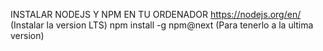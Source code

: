INSTALAR NODEJS Y NPM EN TU ORDENADOR
        https://nodejs.org/en/     (Instalar la version LTS)
        npm install -g npm@next    (Para tenerlo a la ultima version)
